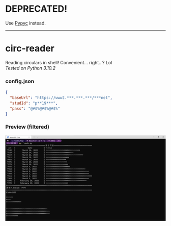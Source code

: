# DEPRECATED!
Use [Pypyc](https://github.com/Kai9073/pypyc) instead.

***

# circ-reader

Reading circulars in shell! Convenient... right...? Lol  
_Tested on Python 3.10.2_

### config.json
```json
{
  "baseUrl": "https://www2.***.***.***/***net",
  "studId": "p**19***",
  "pass": "@#$%@#$%@#$%"
}
```

### Preview (filtered)
![Preview](preview.png)
